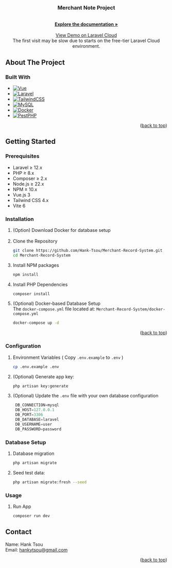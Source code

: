 

<div align="center">

<h3 align="center">Merchant Note Project</h3>

  <p align="center">
    <br />
    <a href="https://fluttering-mountain-f82.notion.site/Assessment-Documentation-213c56aa362b80c29dd5ce69e6498bf0"><strong>Explore the documentation »</strong></a>
    <br />
    <br />
    <a href="https://merchant-record-system-main-xztxnx.laravel.cloud/login">View Demo on Laravel Cloud </a>
    <br />
    The first visit may be slow due to starts on the free-tier Laravel Cloud environment.
  </p>
</div>


## About The Project

### Built With

* [![Vue][Vue.js]][Vue-url]
* [![Laravel][Laravel.com]][Laravel-url]
* [![TailwindCSS][TailwindCSS.com]][TailwindCSS-url]
* [![MySQL][MySQL.com]][MySQL-url]
* [![Docker][Docker.com]][Docker-url]
* [![PestPHP][PestPHP.com]][PestPHP-url]


<p align="right">(<a href="#readme-top">back to top</a>)</p>



<!-- GETTING STARTED -->
## Getting Started



### Prerequisites
* Laravel ≥ 12.x
* PHP ≥ 8.x
* Composer ≥ 2.x
* Node.js ≥ 22.x
* NPM ≥ 10.x
* Vue.js 3
* Tailwind CSS 4.x
* Vite 6


### Installation

1. (Option) Download Docker for database setup
   <br /><br />
2. Clone the Repository
   ```sh
   git clone https://github.com/Hank-Tsou/Merchant-Record-System.git
   cd Merchant-Record-System
   ```
3. Install NPM packages
   ```sh
   npm install
   ```
4. Install PHP Dependencies
   ```sh
   composer install
   ```
5. (Optional) Docker-based Database Setup<br />
   The `docker-compose.yml` file located at: `Merchant-Record-System/docker-compose.yml`<br />
   ```sh
   docker-compose up -d
   ```

<p align="right">(<a href="#readme-top">back to top</a>)</p>



### Configuration

1. Environment Variables ( Copy `.env.example` to `.env` )
   ```sh
   cp .env.example .env
   ```
2. (Optional) Generate app key:
   ```sh
   php artisan key:generate
   ```
3. (Optional) Update the `.env` file with your own database configuration
   ```js
    DB_CONNECTION=mysql
    DB_HOST=127.0.0.1
    DB_PORT=3306
    DB_DATABASE=laravel
    DB_USERNAME=user
    DB_PASSWORD=password
   ```


### Database Setup

1. Database migration
   ```sh
   php artisan migrate
   ```
2. Seed test data:
   ```sh
   php artisan migrate:fresh --seed
   ```
   
### Usage

1. Run App
   ```sh
   composer run dev
   ```

<!-- CONTACT -->
## Contact

Name: Hank Tsou <br />
Email: hankytsou@gmail.com

<p align="right">(<a href="#readme-top">back to top</a>)</p>


<!-- MARKDOWN LINKS & IMAGES -->
<!-- https://www.markdownguide.org/basic-syntax/#reference-style-links -->
[contributors-shield]: https://img.shields.io/github/contributors/othneildrew/Best-README-Template.svg?style=for-the-badge
[contributors-url]: https://github.com/othneildrew/Best-README-Template/graphs/contributors
[forks-shield]: https://img.shields.io/github/forks/othneildrew/Best-README-Template.svg?style=for-the-badge
[forks-url]: https://github.com/othneildrew/Best-README-Template/network/members
[stars-shield]: https://img.shields.io/github/stars/othneildrew/Best-README-Template.svg?style=for-the-badge
[stars-url]: https://github.com/othneildrew/Best-README-Template/stargazers
[issues-shield]: https://img.shields.io/github/issues/othneildrew/Best-README-Template.svg?style=for-the-badge
[issues-url]: https://github.com/othneildrew/Best-README-Template/issues
[license-shield]: https://img.shields.io/github/license/othneildrew/Best-README-Template.svg?style=for-the-badge
[license-url]: https://github.com/othneildrew/Best-README-Template/blob/master/LICENSE.txt
[linkedin-shield]: https://img.shields.io/badge/-LinkedIn-black.svg?style=for-the-badge&logo=linkedin&colorB=555
[linkedin-url]: https://linkedin.com/in/othneildrew
[product-screenshot]: images/screenshot.png
[Next.js]: https://img.shields.io/badge/next.js-000000?style=for-the-badge&logo=nextdotjs&logoColor=white
[Next-url]: https://nextjs.org/
[React.js]: https://img.shields.io/badge/React-20232A?style=for-the-badge&logo=react&logoColor=61DAFB
[React-url]: https://reactjs.org/
[Vue.js]: https://img.shields.io/badge/Vue.js-35495E?style=for-the-badge&logo=vuedotjs&logoColor=4FC08D
[Vue-url]: https://vuejs.org/
[Angular.io]: https://img.shields.io/badge/Angular-DD0031?style=for-the-badge&logo=angular&logoColor=white
[Angular-url]: https://angular.io/
[Svelte.dev]: https://img.shields.io/badge/Svelte-4A4A55?style=for-the-badge&logo=svelte&logoColor=FF3E00
[Svelte-url]: https://svelte.dev/
[Laravel.com]: https://img.shields.io/badge/Laravel-FF2D20?style=for-the-badge&logo=laravel&logoColor=white
[Laravel-url]: https://laravel.com
[Bootstrap.com]: https://img.shields.io/badge/Bootstrap-563D7C?style=for-the-badge&logo=bootstrap&logoColor=white
[Bootstrap-url]: https://getbootstrap.com
[JQuery.com]: https://img.shields.io/badge/jQuery-0769AD?style=for-the-badge&logo=jquery&logoColor=white
[JQuery-url]: https://jquery.com
[Vue.js]: https://img.shields.io/badge/Vue.js-35495E?style=for-the-badge&logo=vue.js&logoColor=4FC08D
[Vue-url]: https://vuejs.org/

[Laravel.com]: https://img.shields.io/badge/Laravel-F72C1F?style=for-the-badge&logo=laravel&logoColor=white
[Laravel-url]: https://laravel.com/

[TailwindCSS.com]: https://img.shields.io/badge/TailwindCSS-38B2AC?style=for-the-badge&logo=tailwind-css&logoColor=white
[TailwindCSS-url]: https://tailwindcss.com/

[MySQL.com]: https://img.shields.io/badge/MySQL-00758F?style=for-the-badge&logo=mysql&logoColor=white
[MySQL-url]: https://www.mysql.com/

[Docker.com]: https://img.shields.io/badge/Docker-2496ED?style=for-the-badge&logo=docker&logoColor=white
[Docker-url]: https://www.docker.com/

[PestPHP.com]: https://img.shields.io/badge/Pest%20PHP-800080?style=for-the-badge&logo=php&logoColor=white
[PestPHP-url]: https://pestphp.com/
